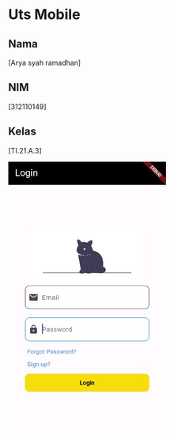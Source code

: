 # Uts Mobile

## Nama

[Arya syah ramadhan]

## NIM

[312110149]

## Kelas

[TI.21.A.3]

![Logo Flutter](img/ss1.jpg)
